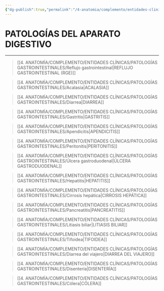 ```yaml
---
{"dg-publish":true,"permalink":"/4-anatomia/complemento/entidades-clinicas/patologias-gastrointestinales/patologias-gastrointestinales/","tags":["Anatomía","Teoría","Complemento"]}
---
```


# PATOLOGÍAS DEL APARATO DIGESTIVO
---

>[[4. ANATOMÍA/COMPLEMENTO/ENTIDADES CLÍNICAS/PATOLOGÍAS GASTROINTESTINALES/Reflujo gastrointestinal\|REFLUJO GASTROINTESTINAL (RGE)]]

>[[4. ANATOMÍA/COMPLEMENTO/ENTIDADES CLÍNICAS/PATOLOGÍAS GASTROINTESTINALES/Acalasia\|ACALASIA]]

>[[4. ANATOMÍA/COMPLEMENTO/ENTIDADES CLÍNICAS/PATOLOGÍAS GASTROINTESTINALES/Diarrea\|DIARREA]]

>[[4. ANATOMÍA/COMPLEMENTO/ENTIDADES CLÍNICAS/PATOLOGÍAS GASTROINTESTINALES/Gastritis\|GASTRITIS]]

>[[4. ANATOMÍA/COMPLEMENTO/ENTIDADES CLÍNICAS/PATOLOGÍAS GASTROINTESTINALES/Apendicitis\|APENDICITIS]]

>[[4. ANATOMÍA/COMPLEMENTO/ENTIDADES CLÍNICAS/PATOLOGÍAS GASTROINTESTINALES/Peritonitis\|PERITONITIS]]

>[[4. ANATOMÍA/COMPLEMENTO/ENTIDADES CLÍNICAS/PATOLOGÍAS GASTROINTESTINALES/Úlcera gastroduodenal\|ÚLCERA GASTRODUODENAL]]

>[[4. ANATOMÍA/COMPLEMENTO/ENTIDADES CLÍNICAS/PATOLOGÍAS GASTROINTESTINALES/Hepatitis\|HEPATITIS]]

>[[4. ANATOMÍA/COMPLEMENTO/ENTIDADES CLÍNICAS/PATOLOGÍAS GASTROINTESTINALES/Cirrosis hepática\|CIRROSIS HEPÁTICA]]

>[[4. ANATOMÍA/COMPLEMENTO/ENTIDADES CLÍNICAS/PATOLOGÍAS GASTROINTESTINALES/Pancreatitis\|PANCREATITIS]]

>[[4. ANATOMÍA/COMPLEMENTO/ENTIDADES CLÍNICAS/PATOLOGÍAS GASTROINTESTINALES/Litiasis biliar\|LITIASIS BILIAR]]

>[[4. ANATOMÍA/COMPLEMENTO/ENTIDADES CLÍNICAS/PATOLOGÍAS GASTROINTESTINALES/Tifoidea\|TIFOIDEA]]

>[[4. ANATOMÍA/COMPLEMENTO/ENTIDADES CLÍNICAS/PATOLOGÍAS GASTROINTESTINALES/Diarrea del viajero\|DIARREA DEL VIAJERO]]

>[[4. ANATOMÍA/COMPLEMENTO/ENTIDADES CLÍNICAS/PATOLOGÍAS GASTROINTESTINALES/Disentería\|DISENTERÍA]]

>[[4. ANATOMÍA/COMPLEMENTO/ENTIDADES CLÍNICAS/PATOLOGÍAS GASTROINTESTINALES/Cólera\|CÓLERA]]


